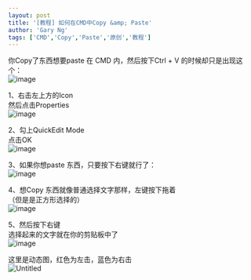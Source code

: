 ```yaml
---
layout: post
title: '[教程] 如何在CMD中Copy &amp; Paste'
author: 'Gary Ng'
tags: ['CMD','Copy','Paste','原创','教程']
---
```


你Copy了东西想要paste 在 CMD 内，然后按下Ctrl + V 的时候却只是出现这个：  
![image](http://lh3.ggpht.com/-46KtCTNsujU/UleUhsE5zQI/AAAAAAAAFFE/UgawbVUg3wg/image_thumb.png?imgmax=800)  
  
1、右击左上方的Icon  
然后点击Properties  
![image](http://lh5.ggpht.com/-F-MkOGE3wnE/UleUimw_CcI/AAAAAAAAFFU/13oqNjd06fA/image_thumb%25255B1%25255D.png?imgmax=800)  
  
2、勾上QuickEdit Mode  
点击OK  
![image](http://lh4.ggpht.com/-EqlpdRdWOqE/UleUjx7BgTI/AAAAAAAAFFk/Ex6vRuJmYYk/image_thumb%25255B2%25255D.png?imgmax=800)  
  
3、如果你想paste 东西，只要按下右键就行了：  
![image](http://lh3.ggpht.com/-am2iD-TtnA8/UleUlLfzbYI/AAAAAAAAFFw/U5vsLgvBDKk/image_thumb%25255B3%25255D.png?imgmax=800)  
  
4、想Copy 东西就像普通选择文字那样，左键按下拖着  
（但是是正方形选择的）  
![image](http://lh6.ggpht.com/-MPIoYeUVkBU/UleUmQipMoI/AAAAAAAAFGE/0bv7QK1DQOQ/image_thumb%25255B4%25255D.png?imgmax=800)  
  
5、然后按下右键  
选择起来的文字就在你的剪贴板中了  
![image](http://lh3.ggpht.com/-_nhinoWPJdc/UleUn-Z8gJI/AAAAAAAAFGU/DIO6RUB2DXg/image_thumb%25255B5%25255D.png?imgmax=800)  
  
这里是动态图，红色为左击，蓝色为右击  
![Untitled](http://lh3.ggpht.com/-eUQ9oPGw_mg/UleUp69oQ_I/AAAAAAAAFGg/kYdgAug5Kk8/Untitled_thumb%25255B3%25255D.gif?imgmax=800)
